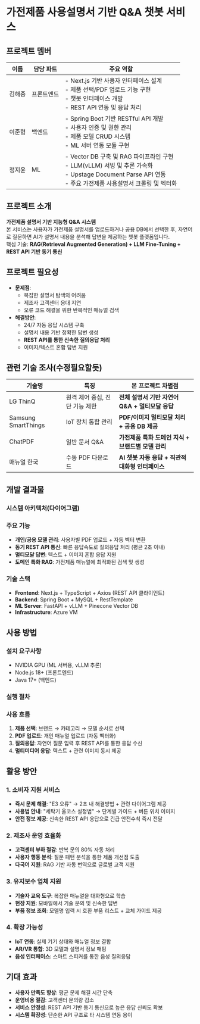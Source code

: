 # 가전제품 사용설명서 기반 Q&A 챗봇 서비스

## 프로젝트 멤버
| 이름   | 담당 파트          | 주요 역할                                                                                                                                 |
|--------|--------------------|------------------------------------------------------------------------------------------------------------------------------------------|
| 김해중 | 프론트엔드         | - Next.js 기반 사용자 인터페이스 설계<br>- 제품 선택/PDF 업로드 기능 구현<br>- 챗봇 인터페이스 개발<br>- REST API 연동 및 응답 처리                           |
| 이준형 | 백엔드             | - Spring Boot 기반 RESTful API 개발<br>- 사용자 인증 및 권한 관리<br>- 제품 모델 CRUD 시스템<br>- ML 서버 연동 모듈 구현                              |
| 정지윤 | ML      | - Vector DB 구축 및 RAG 파이프라인 구현<br>- LLM(vLLM) 서빙 및 추론 가속화<br>- Upstage Document Parse API 연동<br>- 주요 가전제품 사용설명서 크롤링 및 벡터화                                     |




## 프로젝트 소개
**가전제품 설명서 기반 지능형 Q&A 시스템**  
본 서비스는 사용자가 가전제품 설명서를 업로드하거나 공용 DB에서 선택한 후, 자연어로 질문하면 AI가 설명서 내용을 분석해 답변을 제공하는 챗봇 플랫폼입니다.  
핵심 기술: **RAG(Retrieval Augmented Generation) + LLM Fine-Tuning + REST API 기반 동기 통신**

## 프로젝트 필요성
- **문제점**:  
  - 복잡한 설명서 탐색의 어려움
  - 제조사 고객센터 응대 지연
  - 오류 코드 해결을 위한 반복적인 매뉴얼 검색
- **해결방안**:  
  - 24/7 자동 응답 시스템 구축  
  - 설명서 내용 기반 정확한 답변 생성  
  - **REST API를 통한 신속한 질의응답 처리**  
  - 이미지/텍스트 혼합 답변 지원

## 관련 기술 조사(수정필요할듯)
| 기술명               | 특징                          | 본 프로젝트 차별점                                                                 |
|----------------------|-------------------------------|----------------------------------------------------------------------------------|
| LG ThinQ             | 원격 제어 중심, 진단 기능 제한| **전체 설명서 기반 자연어 Q&A + 멀티모달 응답**                                |
| Samsung SmartThings  | IoT 장치 통합 관리            | **PDF/이미지 멀티모달 처리 + 공용 DB 제공**                                    |
| ChatPDF              | 일반 문서 Q&A                 | **가전제품 특화 도메인 지식 + 브랜드별 모델 관리**                             |
| 매뉴얼 한국          | 수동 PDF 다운로드             | **AI 챗봇 자동 응답 + 직관적 대화형 인터페이스**                               |

## 개발 결과물
### 시스템 아키텍처(다이어그램)


### 주요 기능
- **개인/공용 모델 관리**: 사용자별 PDF 업로드 + 자동 벡터 변환  
- **동기 REST API 통신**: 빠른 응답속도로 질의응답 처리 (평균 2초 이내)  
- **멀티모달 답변**: 텍스트 + 이미지 혼합 응답 지원  
- **도메인 특화 RAG**: 가전제품 매뉴얼에 최적화된 검색 및 생성

### 기술 스택
- **Frontend**: Next.js + TypeScript + Axios (REST API 클라이언트)
- **Backend**: Spring Boot + MySQL + RestTemplate  
- **ML Server**: FastAPI + vLLM + Pinecone Vector DB
- **Infrastructure**: Azure VM

## 사용 방법
### 설치 요구사항
- NVIDIA GPU (ML 서버용, vLLM 추론)
- Node.js 18+ (프론트엔드)
- Java 17+ (백엔드)

### 실행 절차




### 사용 흐름
1. **제품 선택**: 브랜드 → 카테고리 → 모델 순서로 선택  
2. **PDF 업로드**: 개인 매뉴얼 업로드 (자동 벡터화)  
3. **질의응답**: 자연어 질문 입력 후 REST API를 통한 응답 수신  
4. **멀티미디어 응답**: 텍스트 + 관련 이미지 동시 제공

## 활용 방안
### 1. 소비자 지원 서비스
- **즉시 문제 해결**: "E3 오류" → 2초 내 해결방법 + 관련 다이어그램 제공  
- **사용법 안내**: "세탁기 울코스 설정법" → 단계별 가이드 + 버튼 위치 이미지  
- **안전 정보 제공**: 신속한 REST API 응답으로 긴급 안전수칙 즉시 전달

### 2. 제조사 운영 효율화
- **고객센터 부하 절감**: 반복 문의 80% 자동 처리  
- **사용자 행동 분석**: 질문 패턴 분석을 통한 제품 개선점 도출  
- **다국어 지원**: RAG 기반 자동 번역으로 글로벌 고객 지원

### 3. 유지보수 업체 지원
- **기술자 교육 도구**: 복잡한 매뉴얼을 대화형으로 학습  
- **현장 지원**: 모바일에서 기술 문의 및 신속한 답변  
- **부품 정보 조회**: 모델명 입력 시 호환 부품 리스트 + 교체 가이드 제공

### 4. 확장 가능성
- **IoT 연동**: 실제 기기 상태와 매뉴얼 정보 결합  
- **AR/VR 통합**: 3D 모델과 설명서 정보 매핑  
- **음성 인터페이스**: 스마트 스피커를 통한 음성 질의응답

## 기대 효과
- **사용자 만족도 향상**: 평균 문제 해결 시간 단축  
- **운영비용 절감**: 고객센터 문의량 감소  
- **서비스 안정성**: REST API 기반 동기 통신으로 높은 응답 신뢰도 확보  
- **시스템 확장성**: 단순한 API 구조로 타 시스템 연동 용이
